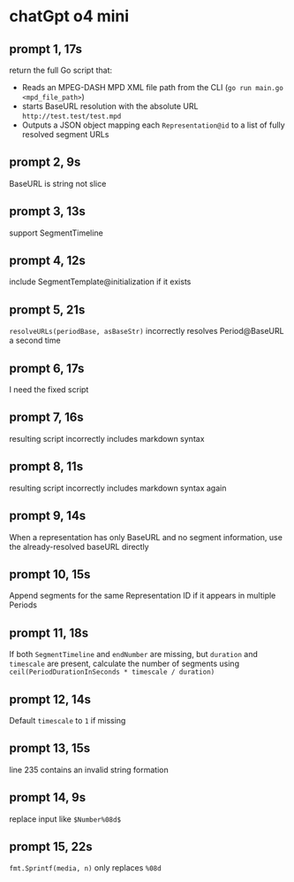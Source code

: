 # chatGpt o4 mini

## prompt 1, 17s

return the full Go script that:
- Reads an MPEG-DASH MPD XML file path from the CLI (`go run main.go <mpd_file_path>`)
- starts BaseURL resolution with the absolute URL `http://test.test/test.mpd`
- Outputs a JSON object mapping each `Representation@id` to a list of fully resolved segment URLs

## prompt 2, 9s

BaseURL is string not slice

## prompt 3, 13s

support SegmentTimeline

## prompt 4, 12s

include SegmentTemplate@initialization if it exists

## prompt 5, 21s

`resolveURLs(periodBase, asBaseStr)` incorrectly resolves Period@BaseURL a
second time

## prompt 6, 17s

I need the fixed script

## prompt 7, 16s

resulting script incorrectly includes markdown syntax

## prompt 8, 11s

resulting script incorrectly includes markdown syntax again

## prompt 9, 14s

When a representation has only BaseURL and no segment information, use the
already-resolved baseURL directly

## prompt 10, 15s

Append segments for the same Representation ID if it appears in multiple
Periods

## prompt 11, 18s

If both `SegmentTimeline` and `endNumber` are missing, but `duration` and
`timescale` are present, calculate the number of segments using
`ceil(PeriodDurationInSeconds * timescale / duration)`

## prompt 12, 14s

Default `timescale` to `1` if missing

## prompt 13, 15s

line 235 contains an invalid string formation

## prompt 14, 9s

replace input like `$Number%08d$`

## prompt 15, 22s

`fmt.Sprintf(media, n)` only replaces `%08d`
